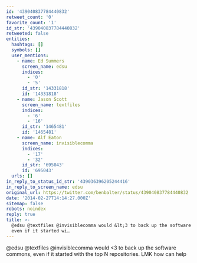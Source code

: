 ```yaml
---
id: '439040837784440832'
retweet_count: '0'
favorite_count: '1'
id_str: '439040837784440832'
retweeted: false
entities:
  hashtags: []
  symbols: []
  user_mentions:
    - name: Ed Summers
      screen_name: edsu
      indices:
        - '0'
        - '5'
      id_str: '14331818'
      id: '14331818'
    - name: Jason Scott
      screen_name: textfiles
      indices:
        - '6'
        - '16'
      id_str: '1465481'
      id: '1465481'
    - name: Alf Eaton
      screen_name: invisiblecomma
      indices:
        - '17'
        - '32'
      id_str: '695043'
      id: '695043'
  urls: []
in_reply_to_status_id_str: '439036396205244416'
in_reply_to_screen_name: edsu
original_url: https://twitter.com/benbalter/status/439040837784440832
date: '2014-02-27T14:14:27.000Z'
sitemap: false
robots: noindex
reply: true
title: >-
  @edsu @textfiles @invisiblecomma would &lt;3 to back up the software commons, 
  even if it started wi…
---
```


@edsu @textfiles @invisiblecomma would &lt;3 to back up the software commons,  even if it started with the top N repositories. LMK how can help